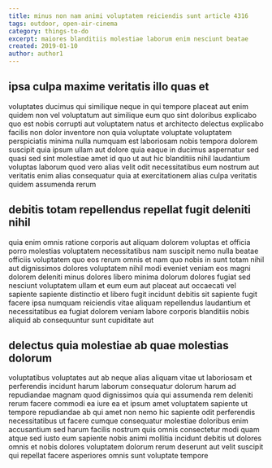 ```yaml
---
title: minus non nam animi voluptatem reiciendis sunt article 4316
tags: outdoor, open-air-cinema
category: things-to-do
excerpt: maiores blanditiis molestiae laborum enim nesciunt beatae
created: 2019-01-10
author: author1
---
```


## ipsa culpa maxime veritatis illo quas et

voluptates ducimus qui similique neque in qui tempore placeat aut enim quidem non vel voluptatum aut similique eum quo sint doloribus explicabo quo est nobis corrupti aut voluptatem natus et architecto delectus explicabo facilis non dolor inventore non quia voluptate voluptate voluptatem perspiciatis minima nulla numquam est laboriosam nobis tempora dolorem suscipit quia ipsum ullam aut dolore quia eaque in ducimus aspernatur sed quasi sed sint molestiae amet id quo ut aut hic blanditiis nihil laudantium voluptas laborum quod vero alias velit odit necessitatibus eum nostrum aut veritatis enim alias consequatur quia at exercitationem alias culpa veritatis quidem assumenda rerum

## debitis totam repellendus repellat fugit deleniti nihil

quia enim omnis ratione corporis aut aliquam dolorem voluptas et officia porro molestias voluptatem necessitatibus nam suscipit nemo nulla beatae officiis voluptatem quo eos rerum omnis et nam quo nobis in sunt totam nihil aut dignissimos dolores voluptatem nihil modi eveniet veniam eos magni dolorem deleniti minus dolores libero minima dolorum dolores fugiat sed nesciunt voluptatem ullam et eum eum aut placeat aut occaecati vel sapiente sapiente distinctio et libero fugit incidunt debitis sit sapiente fugit facere ipsa numquam reiciendis vitae aliquam repellendus laudantium et necessitatibus ea fugiat dolorem veniam labore corporis blanditiis nobis aliquid ab consequuntur sunt cupiditate aut

## delectus quia molestiae ab quae molestias dolorum

voluptatibus voluptates aut ab neque alias aliquam vitae ut laboriosam et perferendis incidunt harum laborum consequatur dolorum harum ad repudiandae magnam quod dignissimos quia qui assumenda rem deleniti rerum facere commodi ea iure ea et ipsum amet voluptatem sapiente ut tempore repudiandae ab qui amet non nemo hic sapiente odit perferendis necessitatibus ut facere cumque consequatur molestiae doloribus enim accusantium sed harum facilis nostrum quis omnis consectetur modi quam atque sed iusto eum sapiente nobis animi mollitia incidunt debitis ut dolores omnis et nobis dolores voluptatem dolorum rerum deserunt aut velit suscipit qui repellat facere asperiores omnis sunt voluptate tempore
